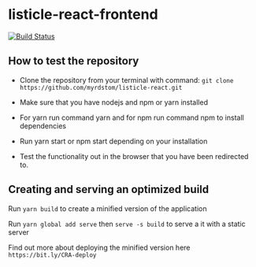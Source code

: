 # listicle-react-frontend
[![Build Status](https://travis-ci.org/myrdstom/listicle-react.svg?branch=develop)](https://travis-ci.org/myrdstom/listicle-react)

## How to test the repository

 - Clone the repository from your terminal with command: `git clone https://github.com/myrdstom/listicle-react.git`
 
- Make sure that you have nodejs and npm or yarn installed

- For yarn run command yarn and for npm run command npm to install dependencies

- Run yarn start or npm start depending on your installation

- Test the functionality out in the browser that you have been redirected to.

## Creating and serving an optimized build

Run `yarn build` to create a minified version of the application

Run `yarn global add serve` then `serve -s build` to serve a it with a static server

Find out more about deploying the minified version here ` https://bit.ly/CRA-deploy`
